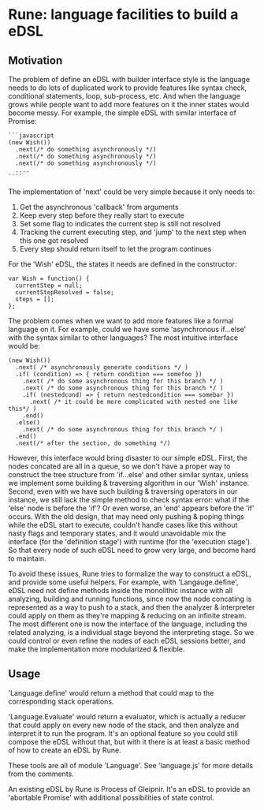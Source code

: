 # Rune: language facilities to build a eDSL

## Motivation

The problem of define an eDSL with builder interface style is the language
needs to do lots of duplicated work to provide features like syntax check,
conditional statements, loop, sub-process, etc. And when the language grows
while people want to add more features on it the inner states would become
messy. For example, the simple eDSL with similar interface of Promise:

    ```javascript
    (new Wish())
      .next(/* do something asynchronously */)
      .next(/* do something asynchronously */)
      .next(/* do something asynchronously */)
      ....
    ````

The implementation of 'next' could be very simple because it only needs to:

1. Get the asynchronous 'callback' from arguments
2. Keep every step before they really start to execute
2. Set some flag to indicates the current step is still not resolved
3. Tracking the current executing step, and 'jump' to the next step
   when this one got resolved
4. Every step should return itself to let the program continues

For the 'Wish' eDSL, the states it needs are defined in the constructor:

    var Wish = function() {
      currentStep = null;
      currentStepResolved = false;
      steps = [];
    };

The problem comes when we want to add more features like a formal language
on it. For example, could we have some 'asynchronous if...else' with the syntax
similar to other languages? The most intuitive interface would be:

    (new Wish())
      .next( /* asynchronously generate conditions */ )
      .if( (condition) => { return condition === somefoo })
        .next( /* do some asynchronous thing for this branch */ )
        .next( /* do some asynchronous thing for this branch */ )
        .if( (nestedcond) => { return nestedcondition === somebar })
          .next( /* it could be more complicated with nested one like this*/ )
        .end()
      .else()
        .next( /* do some asynchronous thing for this branch */ )
      .end()
      .next(/* after the section, do something */)

However, this interface would bring disaster to our simple eDSL. First, the
nodes concated are all in a queue, so we don't have a proper way to construct
the tree structure from 'if...else' and other similar syntax, unless we
implement some building & traversing algorithm in our 'Wish' instance. Second,
even with we have such building & traversing operators in our instance, we
still lack the simple method to check syntax error: what if the 'else' node is
before the 'if'? Or even worse, an 'end' appears before the 'if' occurs. With
the old design, that may need only pushing & poping things while the eDSL start
to execute, couldn't handle cases like this without nasty flags and temporary
states, and it would unavoidable mix the interface (for the 'definition stage')
with runtime (for the 'execution stage'). So that every node of such eDSL need
to grow very large, and become hard to maintain.

To avoid these issues, Rune tries to formalize the way to construct a eDSL, and
provide some useful helpers. For example, with 'Langauge.define', eDSL need
not define methods inside the monolithic instance with all analyzing, building
and running functions, since now the node concating is represented as a way to
push to a stack, and then the analyzer & interpreter could apply on them as
they're mapping & reducing on an infinite stream. The most different one is
now the interface of the language, including the related analyzing, is a
individual stage beyond the interpreting stage. So we could control or even
refine the nodes of each eDSL sessions better, and make the implementation
more modularized & flexible.

## Usage

'Language.define' would return a method that could map to the corresponding
stack operations.

'Language.Evaluate' would return a evaluator, which is actually a reducer
that could apply on every new node of the stack, and then analyze and
interpret it to run the program. It's an optional feature so you could
still compose the eDSL without that, but with it there is at least a basic
method of how to create an eDSL by Rune.

These tools are all of module 'Language'. See 'language.js' for more
details from the comments.

An existing eDSL by Rune is Process of Gleipnir. It's an eDSL to provide
an 'abortable Promise' with additional possibilities of state control.
